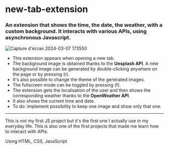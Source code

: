 # new-tab-extension

### An extension that shows the time, the date, the weather, with a custom background. It interacts with various APIs, using asynchronous Javascript.  
  
![Capture d'écran 2024-03-07 173550](https://github.com/marwa-kb/new-tab-extension/assets/68017133/e212996e-cf07-41f0-bcd4-0d0d3c050e98)  

  
* This extension appears when opening a new tab.
* The background image is obtained thanks to the **Unsplash API**. A new background image can be generated by double-clicking anywhere on the page or by pressing (r).
* It's also possible to change the theme of the generated images.
* The fullscreen mode can be toggled by pressing (f).
* The extension gets the localisation of the user and then shows the corresponding weather thanks to the **OpenWeather API**.
* It also shows the current time and date.
* To do: implement possibility to keep one image and show only that one.  

-----------------------
This is not my first JS project but it's the first one I actually use in my everyday life.
This is also one of the first projects that made me learn how to interact with APIs.  


Using HTML, CSS, JavaScript
